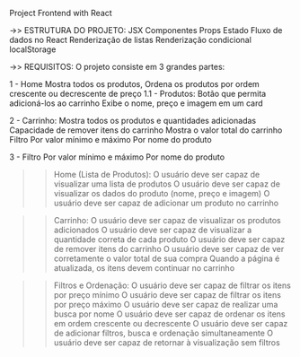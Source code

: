 Project  Frontend with React

->> ESTRUTURA DO PROJETO:
JSX
Componentes
Props
Estado
Fluxo de dados no React
Renderização de listas
Renderização condicional
localStorage


->> REQUISITOS:
O projeto consiste em 3 grandes partes:

1 - Home
  Mostra todos os produtos,
  Ordena os produtos por ordem crescente ou decrescente de preço
    1.1 - Produtos:
            Botão que permita adicioná-los ao carrinho
            Exibe o nome, preço e imagem em um card
  
2 - Carrinho:
  Mostra todos os produtos e quantidades adicionadas
  Capacidade de remover itens do carrinho
  Mostra o valor total do carrinho
  Filtro
  Por valor mínimo e máximo
  Por nome do produto
  
3 -  Filtro
  Por valor mínimo e máximo
  Por nome do produto
  
  
  >> Home (Lista de Produtos): 
     O usuário deve ser capaz de visualizar uma lista de produtos
     O usuário deve ser capaz de visualizar os dados do produto (nome, preço e imagem)
     O usuário deve ser capaz de adicionar um produto no carrinho
     
>> Carrinho: 
     O usuário deve ser capaz de visualizar os produtos adicionados
     O usuário deve ser capaz de visualizar a quantidade correta de cada produto
     O usuário deve ser capaz de remover itens do carrinho
     O usuário deve ser capaz de ver corretamente o valor total de sua compra
     Quando a página é atualizada, os itens devem continuar no carrinho
     
>> Filtros e Ordenação: 
     O usuário deve ser capaz de filtrar os itens por preço mínimo
     O usuário deve ser capaz de filtrar os itens por preço máximo
     O usuário deve ser capaz de realizar uma busca por nome
     O usuário deve ser capaz de ordenar os itens em ordem crescente ou decrescente
     O usuário deve ser capaz de adicionar filtros, busca e ordenação simultaneamente
     O usuário deve ser capaz de retornar à visualização sem filtros
